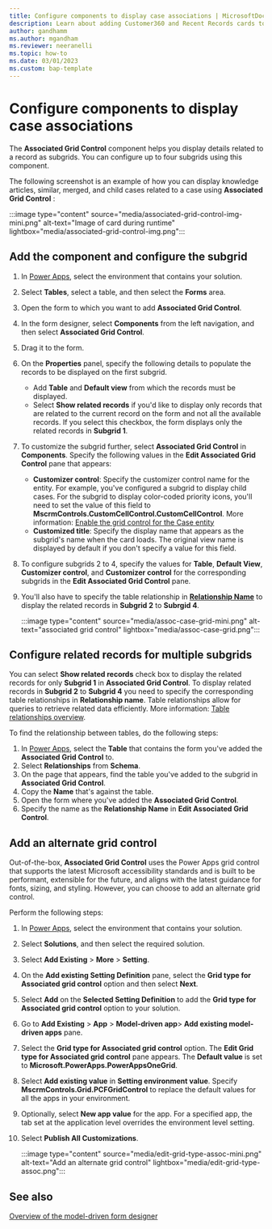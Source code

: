```yaml
---
title: Configure components to display case associations | MicrosoftDocs 
description: Learn about adding Customer360 and Recent Records cards to forms
author: gandhamm 
ms.author: mgandham
ms.reviewer: neeranelli
ms.topic: how-to 
ms.date: 03/01/2023 
ms.custom: bap-template 
---
```


# Configure components to display case associations

The **Associated Grid Control** component helps you display details related to a record as subgrids. You can configure up to four subgrids using this component.

The following screenshot is an example of how you can display knowledge articles, similar, merged, and child cases related to a case using **Associated Grid Control** :

   :::image type="content" source="media/associated-grid-control-img-mini.png" alt-text="Image of card during runtime" lightbox="media/associated-grid-control-img.png":::

## Add the component and configure the subgrid

1. In [Power Apps](https://make.powerapps.com/), select the environment that contains your solution.
1. Select **Tables**, select a table, and then select the **Forms** area.
1. Open the form to which you want to add **Associated Grid Control**.
1. In the form designer, select **Components** from the left navigation, and then select **Associated Grid Control**.
1. Drag it to the form.
1. On the **Properties** panel, specify the following details to populate the records to be displayed on the first subgrid.
    - Add  **Table** and **Default view** from which the records must be displayed.
    - Select **Show related records** if you'd like to display only records that are related to the current record on the form and not all the available records. If you select this checkbox, the form displays only the related records in **Subgrid 1**.
 1. To customize the subgrid further, select **Associated Grid Control** in **Components**. Specify the following values in the **Edit Associated Grid Control** pane that appears:
    - **Customizer control**: Specify the customizer control name for the entity. For example, you've configured a subgrid to display child cases. For the subgrid to display color-coded priority icons, you'll need to set the value of this field to  **MscrmControls.CustomCellControl.CustomCellControl**. More information: [Enable the grid control for the Case entity](enable-case-grids.md#enable-the-grid-control-for-the-case-entity)
     - **Customized title**: Specify the display name that appears as the subgrid's name when the card loads. The original view name is displayed by default if you don't specify a value for this field.  
1. To configure subgrids 2 to 4, specify the values for **Table**, **Default View**, **Customizer control**, and **Customizer control** for the corresponding subgrids in the **Edit Associated Grid Control** pane.
1. You'll also have to specify the table relationship in [**Relationship Name**](#configure-related-records-for-multiple-subgrids) to display the related records in **Subgrid 2** to **Subrgid 4**. 

    :::image type="content" source="media/assoc-case-grid-mini.png" alt-text="associated grid control" lightbox="media/assoc-case-grid.png":::

     
## Configure related records for multiple subgrids

You can select **Show related records** check box to display the related records for only **Subgrid 1** in **Associated Grid Control**. To display related records in **Subgrid 2** to **Subgrid 4** you need to specify the corresponding table relationships in **Relationship name**. Table relationships allow for queries to retrieve related data efficiently. More information: [Table relationships overview](/power-apps/maker/data-platform/relationships-overview). 

 To find the relationship between tables, do the following steps:

1. In [Power Apps](https://make.powerapps.com/), select the **Table** that contains the form you've added the **Associated Grid Control** to.
1. Select **Relationships** from **Schema**.
1. On the page that appears, find the table you've added to the subgrid in **Associated Grid Control**.
1. Copy the **Name** that's against the table.
1. Open the form where you've added the **Associated Grid Control**.
1. Specify the name as the **Relationship Name** in **Edit Associated Grid Control**.

## Add an alternate grid control

Out-of-the-box, **Associated Grid Control** uses the Power Apps grid control that supports the latest Microsoft accessibility standards and is built to be performant, extensible for the future, and aligns with the latest guidance for fonts, sizing, and styling. However, you can choose to add an alternate grid control.

Perform the following steps:

1. In [Power Apps](https://make.powerapps.com/), select the environment that contains your solution.
2. Select **Solutions**, and then select the required solution.
4. Select **Add Existing** > **More** > **Setting**.
1. On the **Add existing Setting Definition** pane, select the **Grid type for Associated grid control** option and then select **Next**.
1. Select **Add** on the **Selected Setting Definition** to add the **Grid type for Associated grid control** option to your solution.
1.  Go to **Add Existing** > **App** > **Model-driven app**> **Add existing model-driven apps** pane.
1. Select the **Grid type for Associated grid control** option. The **Edit Grid type for Associated grid control** pane appears. The **Default value** is set to **Microsoft.PowerApps.PowerAppsOneGrid**.
1. Select **Add existing value** in **Setting environment value**. Specify **MscrmControls.Grid.PCFGridControl** to replace the default values for all the apps in your environment.
1. Optionally, select **New app value** for the app. For a specified app, the tab set at the application level overrides the environment level setting.
1. Select **Publish All Customizations**.

   :::image type="content" source="media/edit-grid-type-assoc-mini.png" alt-text="Add an alternate grid control" lightbox="media/edit-grid-type-assoc.png":::

## See also

[Overview of the model-driven form designer](/power-apps/maker/model-driven-apps/form-designer-overview)  

